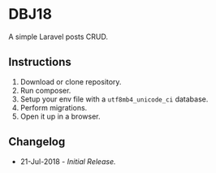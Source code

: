 # DBJ18
A simple Laravel posts CRUD.

## Instructions
1. Download or clone repository.
2. Run composer.
3. Setup your env file with a `utf8mb4_unicode_ci` database.
4. Perform migrations.
5. Open it up in a browser.

## Changelog
* 21-Jul-2018 - *Initial Release.*
